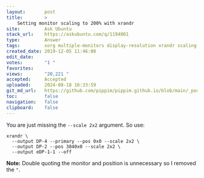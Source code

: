```yaml
---
layout:       post
title:        >
    Setting monitor scaling to 200% with xrandr
site:         Ask Ubuntu
stack_url:    https://askubuntu.com/q/1194001
type:         Answer
tags:         xorg multiple-monitors display-resolution xrandr scaling
created_date: 2019-12-05 11:46:08
edit_date:    
votes:        "1 "
favorites:    
views:        "20,221 "
accepted:     Accepted
uploaded:     2024-08-18 16:33:59
git_md_url:   https://github.com/pippim/pippim.github.io/blob/main/_posts/2019/2019-12-05-Setting-monitor-scaling-to-200_-with-xrandr.md
toc:          false
navigation:   false
clipboard:    false
---
```


You are just missing the `--scale 2x2` argument. So use:

``` 
xrandr \
  --output DP-4 --primary --pos 0x0 --scale 2x2 \
  --output DP-2 --pos 3840x0 --scale 2x2 \
  --output eDP-1-1 --off
```

**Note:** Double quoting the monitor and position is unnecessary so I removed the `"`.
